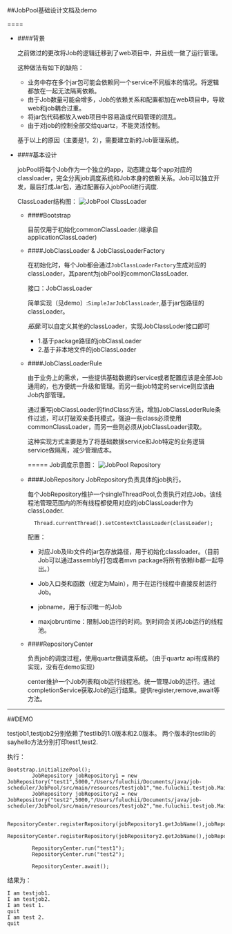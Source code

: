 ##JobPool基础设计文档及demo

====

+ ####背景

	之前做过的更改将Job的逻辑迁移到了web项目中，并且统一做了运行管理。
	
	这种做法有如下的缺陷：
	- 业务中存在多个jar包可能会依赖同一个service不同版本的情况。将逻辑都放在一起无法隔离依赖。
	- 由于Job数量可能会增多，Job的依赖关系和配置都加在web项目中，导致web和job耦合过重。
	- 将jar包代码都放入web项目中容易造成代码管理的混乱。
	- 由于对job的控制全部交给quartz，不能灵活控制。
	
	
	基于以上的原因（主要是1，2），需要建立新的Job管理系统。
	
+ ####基本设计

	jobPool将每个Job作为一个独立的app，动态建立每个app对应的classloader，完全分离job调度系统和Job本身的依赖关系。Job可以独立开发，最后打成Jar包，通过配置存入jobPool进行调度.
	
	ClassLoader结构图：
	![JobPool ClassLoader](https://github.com/fuluchii/JobPool/blob/master/image/classloader.jpg?raw=true "JobPool ClassLoader")
	
	* ####Bootstrap
	
		目前仅用于初始化commonClassLoader.(继承自applicationClassLoader)
	
	* ####JobClassLoader & JobClassLoaderFactory
	
		在初始化时，每个Job都会通过`JobClassLoaderFactory`生成对应的classLoader，其parent为jobPool的commonClassLoader.
		
		接口：JobClassLoader
		
		简单实现（见demo）:`SimpleJarJobClassLoader`,基于jar包路径的classLoader。
		
		*拓展*:可以自定义其他的classLoader，实现JobClassLoder接口即可
		+ 1.基于package路径的jobClassLoader
		+ 2.基于非本地文件的jobClassLoader
		
	* ####JobClassLoaderRule
		
		由于业务上的需求，一些提供基础数据的service或者配置应该是全部Job通用的，也方便统一升级和管理。而另一些job特定的service则应该由Job内部管理。
						
		
		通过重写jobClassLoader的findClass方法，增加JobClassLoderRule条件过滤，可以打破双亲委托模式，强迫一些class必须使用commonClassLoader，而另一些则必须从jobClassLoader读取。
		
		这种实现方式主要是为了将基础数据service和Job特定的业务逻辑service做隔离，减少管理成本。
		
		=====
	Job调度示意图：
	![JobPool Repository](https://github.com/fuluchii/JobPool/blob/master/image/repository.jpg?raw=true "JobPool ClassLoader")

	
		
	* ####JobRepository
		JobRepository负责具体的job执行。
		
		每个JobRepository维护一个singleThreadPool,负责执行对应Job。该线程池管理范围内的所有线程都使用对应的jobClassLoader作为classLoader.	
		
			Thread.currentThread().setContextClassLoader(classLoader);

			
		配置：
		
		- 对应Job及lib文件的jar包存放路径，用于初始化classloader。（目前Job可以通过assembly打包或者mvn package将所有依赖lib都一起导出。）
		
		- Job入口类和函数（规定为Main），用于在运行线程中直接反射运行Job。
		
		- jobname，用于标识唯一的Job
		
		- maxjobruntime：限制Job运行的时间。到时间会关闭Job运行的线程池。
		
	* ####RepositoryCenter
	
		负责job的调度过程，使用quartz做调度系统。（由于quartz api有成熟的实现，没有在demo实现）
		
		center维护一个Job列表和job运行线程池。统一管理Job的运行。通过completionService获取Job的运行结果。提供register,remove,await等方法。
		
----
##DEMO

testjob1,testjob2分别依赖了testlib的1.0版本和2.0版本。
两个版本的testlib的sayhello方法分别打印test1,test2.

执行：

	Bootstrap.initializePool();
            JobRepository jobRepository1 = new JobRepository("test1",5000,"/Users/fuluchii/Documents/java/job-scheduler/JobPool/src/main/resources/testjob1","me.fuluchii.testjob.Main.Main");
            JobRepository jobRepository2 = new JobRepository("test2",5000,"/Users/fuluchii/Documents/java/job-scheduler/JobPool/src/main/resources/testjob2","me.fuluchii.testjob.Main.Main");

            RepositoryCenter.registerRepository(jobRepository1.getJobName(),jobRepository1);
            RepositoryCenter.registerRepository(jobRepository2.getJobName(),jobRepository2);

            RepositoryCenter.run("test1");
            RepositoryCenter.run("test2");

            RepositoryCenter.await();
            	
	
结果为：
	
	I am testjob1.
	I am testjob2.
	I am test 1.
	quit
	I am test 2.
	quit
		
	
		
		
		
		
		
		
	
	
	
	
	

